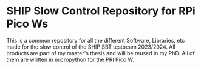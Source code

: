 # SHIP Slow Control Repository for RPi Pico Ws
This is a common repository for all the different Software, Libraries, etc made for the slow control of the SHIP SBT testbeam 2023/2024. All products are part of my master's thesis and will be reused in my PhD. All of them are written in micropython for the PRI Pico W. 
